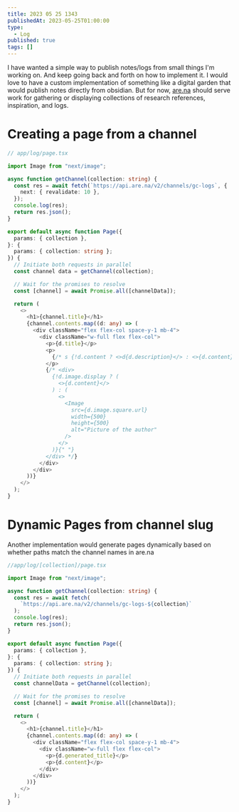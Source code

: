 ```yaml
---
title: 2023 05 25 1343
publishedAt: 2023-05-25T01:00:00
type:
  - Log
published: true
tags: []
---
```

I have wanted a simple way to publish notes/logs from small things I'm working on. And keep going back and forth on how to implement it. I would love to have a custom implementation of something like a digital garden that would publish notes directly from obsidian. But for now, [are.na](https://are.na) should serve work for gathering or displaying collections of research references, inspiration, and logs.

# Creating a page from a channel

```typescript
// app/log/page.tsx

import Image from "next/image";

async function getChannel(collection: string) {
  const res = await fetch(`https://api.are.na/v2/channels/gc-logs`, {
    next: { revalidate: 10 },
  });
  console.log(res);
  return res.json();
}

export default async function Page({
  params: { collection },
}: {
  params: { collection: string };
}) {
  // Initiate both requests in parallel
  const channel data = getChannel(collection);

  // Wait for the promises to resolve
  const [channel] = await Promise.all([channelData]);

  return (
    <>
      <h1>{channel.title}</h1>
      {channel.contents.map((d: any) => (
        <div className="flex flex-col space-y-1 mb-4">
          <div className="w-full flex flex-col">
            <p>{d.title}</p>
            <p>
              {/* s {!d.content ? <>d{d.description}</> : <>{d.content}</>} */}
            </p>
            {/* <div>
              {!d.image.display ? (
                <>{d.content}</>
              ) : (
                <>
                  <Image
                    src={d.image.square.url}
                    width={500}
                    height={500}
                    alt="Picture of the author"
                  />
                </>
              )}{" "}
            </div> */}
          </div>
        </div>
      ))}
    </>
  );
}

```


# Dynamic Pages from channel slug

Another implementation would generate pages dynamically based on whether paths match the channel names in are.na

```typescript
//app/log/[collection]/page.tsx

import Image from "next/image";

async function getChannel(collection: string) {
  const res = await fetch(
    `https://api.are.na/v2/channels/gc-logs-${collection}`
  );
  console.log(res);
  return res.json();
}

export default async function Page({
  params: { collection },
}: {
  params: { collection: string };
}) {
  // Initiate both requests in parallel
  const channelData = getChannel(collection);

  // Wait for the promises to resolve
  const [channel] = await Promise.all([channelData]);

  return (
    <>
      <h1>{channel.title}</h1>
      {channel.contents.map((d: any) => (
        <div className="flex flex-col space-y-1 mb-4">
          <div className="w-full flex flex-col">
            <p>{d.generated_title}</p>
            <p>{d.content}</p>
          </div>
        </div>
      ))}
    </>
  );
}

```
